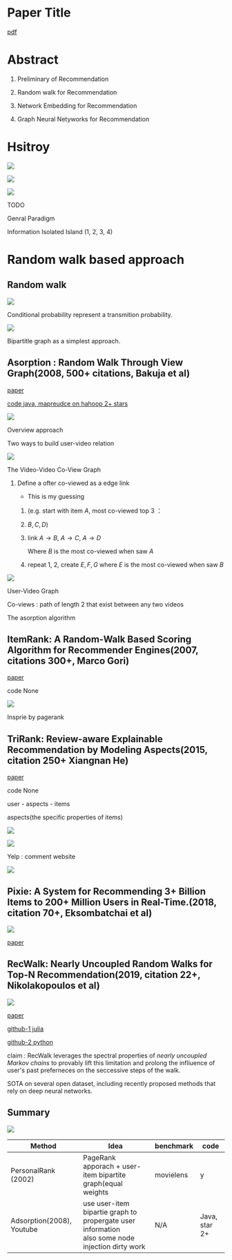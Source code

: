 # Paper Title

[pdf](https://next-nus.github.io/slides/tuto-cikm2019-public.pdf)

# Abstract

1. Preliminary of Recommendation

2. Random walk for Recommendation

3. Network Embedding for Recommendation

4. Graph Neural Netyworks for Recommendation

# Hsitroy

<img src='../asset/wsdm_1.png'></img>

<img src='../asset/wsdm_2.png'></img>

<img src='../asset/wsdm_3.png'></img>

TODO

Genral Paradigm

Information Isolated Island (1, 2, 3, 4)

# Random walk based approach

## Random walk

<img src='../asset/wsdm_4.png'></img>

Conditional probability represent a transmition probability.

<img src='../asset/wsdm_5.png'></img>

Bipartitle graph as a simplest approach.

## Asorption : Random Walk Through View Graph(2008, 500+ citations, Bakuja et al)

[paper](https://dl.acm.org/doi/pdf/10.1145/1367497.1367618?casa_token=fd3ZjMMcdcIAAAAA:jD7FGKFX0m9zBMvUG3lWGrdZot7JL6eucg0dPS4CC1TPfxgkiWygVkgPZYYccUYopF0tRMlDPCvRdNM)

[code java, mapreudce on hahoop 2+ stars](https://github.com/natc221/AdsorptionMR)

<img src='../asset/wsdm_6.png'></img>

Overview approach

Two ways to build user-video relation

<img src='../asset/wsdm_7.png'></img>

The Video-Video Co-View Graph

1. Define a ofter co-viewed as a edge link

   * This is my guessing 
   1. (e.g. start with item $A$, most co-viewed top 3 ：
   2.  $B, C, D$)
   3. link $A \rightarrow B$, $A \rightarrow C$, $A \rightarrow D$

      Where $B$ is the most co-viewed when saw $A$

   4. repeat 1, 2, create $E, F, G$ where $E$ is the most co-viewed when saw $B$ 

<img src='../asset/wsdm_8.png'></img>

User-Video Graph

Co-views : path of length 2 that exist between any two videos

The asorption algorithm

## ItemRank: A Random-Walk Based Scoring Algorithm for Recommender Engines(2007, citations 300+, Marco Gori)

[paper](https://www.aaai.org/Papers/IJCAI/2007/IJCAI07-444.pdf)

code None

<img src='../asset/wsdm_9.png'></img>

Insprie by pagerank

## TriRank: Review-aware Explainable Recommendation by Modeling Aspects(2015, citation 250+ Xiangnan He)

[paper](https://dl.acm.org/doi/pdf/10.1145/2806416.2806504?casa_token=DvKEyCuR_tkAAAAA:mUDyb4lRpcNG4Jcs7lOVhFVDGl7Dcja5R1Bd_iVZh9_7Yp5RaKwk9DclCm534FT4w-C1b_aqxwA)

code None

user - aspects - items

aspects(the specific properties of items)

<img src='../asset/wsdm_10.png'></img>

<img src='../asset/wsdm_11.png'></img>

Yelp : comment website

<img src='../asset/wsdm_12.png'></img>

## Pixie: A System for Recommending 3+ Billion Items to 200+ Million Users in Real-Time.(2018, citation 70+, Eksombatchai et al)

<img src='../asset/wsdm_13.png'></img>

[paper](https://next-nus.github.io/slides/tuto-cikm2019-public.pdf)

## RecWalk: Nearly Uncoupled Random Walks for Top-N Recommendation(2019, citation 22+, Nikolakopoulos et al)

<img src='../asset/wsdm_14.png'></img>

[paper](https://dl.acm.org/doi/pdf/10.1145/3289600.3291016?casa_token=FptgHIPh610AAAAA:695jSPFowSeeqZ_owl56h71XRz51_rnSTMthjv_cjXNuOQBK3kOVX1PDFda55YQsdvaBPWp6x1s)

[github-1 julia](https://github.com/nikolakopoulos/RecWalk)

[github-2 python](https://github.com/titoeb/RecModel)

claim : RecWalk leverages the spectral properties of *nearly uncoupled Markov chains* to provably lift this limitation and prolong the infliuence of user's past preferneces on the seccessive steps of the walk.

SOTA on several open dataset, including recently proposed methods that rely on deep neural networks.

## Summary

<img src='../asset/wsdm_15.png'></img>

| Method              | Idea                                                        | benchmark|code|
|---------------------|-------------------------------------------------------------|----------|----|
| PersonalRank (2002) | PageRank apporach + user-item bipartite graph(equal weights |movielens | y  |
|Adsorption(2008), Youtube|use user-item bipartie graph to propergate user information <br> also some node injection dirty work|N/A|Java, star 2+|
